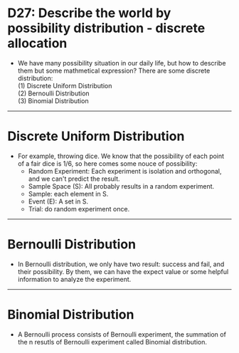 # D27: Describe the world by possibility distribution - discrete allocation

*	We have many possibility situation in our daily life, but how to describe them but some mathmetical expression? There are some discrete distribution:<br>
	(1) Discrete Uniform Distribution<br>
	(2) Bernoulli Distribution<br>
	(3) Binomial Distribution<br>
* * *
# Discrete Uniform Distribution
*	For example, throwing dice. We know that the possibility of each point of a fair dice is 1/6, so here comes some nouce of possibility:<br>
	*	Random Experiment: Each experiment is isolation and orthogonal, and we can't predict the result.
	*	Sample Space (S): All probably results in a random experiment.
	*	Sample: each element in S.
	*	Event (E): A set in S.
	*	Trial: do random experiment once.
* * *
# Bernoulli Distribution
*	In Bernoulli distribution, we only have two result: success and fail, and their possibility. By them, we can have the expect value or some helpful information to analyze the experiment.
* * *
# Binomial Distribution
*	A Bernoulli process consists of Bernoulli experiment, the summation of the n resutls of Bernoulli experiment called Binomial distribution. 
